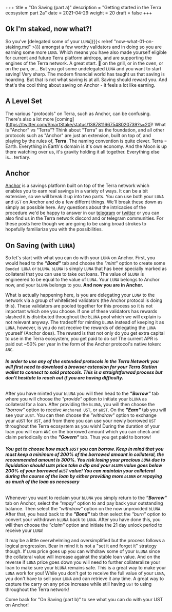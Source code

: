 +++ 
title = "On Saving (part a)" 
description = "Getting started in the Terra ecosystem part 2a" 
date = 2021-04-29
weight = 20 
draft = false 
+++

## Ok I'm staked, now what?!

So you've [delegated some of your `LUNA`]({{< relref "now-what-01-on-staking.md" >}}) amongst a few worthy validators and in doing so you are earning some more `LUNA`.  Which means you have also made yourself eligible for current and future Terra platform airdrops, and are supporting the engines of the Terra network.  A great start.  🥩 on the grill, or in the oven, or on the pan, or...  But you got some undelegated `LUNA` and you want to start saving!  Very sharp.  The modern financial world has taught us that saving is hoarding.  But that is not what saving is at all.  Saving should reward you.  And that's the cool thing about saving on Anchor - it feels a lot like earning.  

## A Level Set

The various "protocols" on Terra, such as Anchor, can be confusing. There's also a lot more [coming] (https://twitter.com/SmartStake/status/1387811667548020739?s=20)!  What is "Anchor" vs "Terra"?  Think about "Terra" as the foundation, and all other protocols such as "Anchor" are just an extension, built on top of, and playing by the rules of, **Terra**.  The naming convention is quite clever.  Terra = Earth.  Everything in Earth's domain is it's own economy.  And the Moon is up there watching over us, it's gravity holding it all together.  Everything else is... tertiary.  

## Anchor  

[Anchor](https://anchorprotocol.com/) is a savings platform built on top of the Terra network which enables you to earn real savings in a variety of ways.  It can be a bit extensive, so we will break it up into two parts.  You can use both your `LUNA` and `UST` on Anchor and do a few differnt things.  We'll break these down as simply as possible here.  Any questions about the intricacies of the procedure we'd be happy to answer in our [telegram](https://t.me/rnodec_terra) or [twitter](https://twitter.com/RnodeC) or you can also find us in the Terra network discord and or telegram communities.  For these posts here though we are going to be using broad strokes to hopefully familiarize you with the possibilities.  

## On Saving (with `LUNA`)

So let's start with what you can do with your `LUNA` on Anchor.  First, you would head to the _**"Bond"**_ tab and choose the _"mint"_ option to create some `Bonded LUNA` or `bLUNA`.  `bLUNA` is simply `LUNA` that has been specially marked as collateral that you can use to take out loans.  The value of `bLUNA` is engineered to be equal to the value of `LUNA`.  Your `LUNA` belongs to Anchor now, and your `bLUNA` belongs to you.  **And now you are in Anchor.**      

What is actually happening here, is you are delegating your `LUNA` to the network via a group of whitelisted validators (the Anchor protocol is doing this). These validators are pooled together for this process so it is not important which one you choose. If one of these validators has rewards slashed it is distributed throughout the `bLUNA` pool which we will explain is not relevant anyway. The tradeoff for minting `bLUNA` instead of keeping it as `LUNA`, however, is you do not receive the rewards of delegating the `LUNA` yourself (Anchor does).  The reward is that not only do you get extra capital to use in the Terra ecosystem, you get paid to do so!  The current APR is paid out ~50% per year in the form of the Anchor protocol's native token: `ANC`. 

###### **_In order to use any of the extended protocols in the Terra Network you will first need to download a browser extension for your Terra Station wallet to connect to said protocols. This is a straightforwad process but don't hesitate to reach out if you are having difficulty._**  


After you have minted your `bLUNA` you will then head to the _**"Borrow"**_ tab where you will  choose the _"provide"_ option to initiate your `bLUNA` as collateral for a loan.  After providing the `bLUNA`, you will then choose the _"borrow"_ option to receive `Anchored UST`, or `aUST`.  On the _**"Earn"**_ tab you will see your `aUST`. You can then choose the _"withdraw"_ option to exchange your `aUST` for `UST`, and from there you can use your newly borrowed `UST` throughout the Terra ecosystem as you wish!  During the duration of your loan you will earn `ANC` on the borrowed amount which you can check and claim periodically on the _**"Govern"**_ tab.  Thus you get paid to borrow!

###### **_You get to choose how much `aUST` you can borrow. Keep in mind that you must keep a minimum of 200% of the borrowed amount in collateral, the recommended amount is 300%. You risk losing your precious `LUNA` due to liquidation should `LUNA` price take a dip and your `bLUNA` value goes below 200% of your borrowed `aUST` value! You can maintain your collateral during the course of the loan by either providing more `bLUNA` or repaying as much of the loan as necessary_**  

Whenever you want to reclaim your `bLUNA` you simply return to the _**"Borrow"**_ tab on Anchor, select the _"repay"_ option to and pay back your outstanding balance. Then select the _"withdraw"_ option on the now unprovided `bLUNA`.  After that, you head back to the _**"Bond"**_ tab then select the _"burn"_ option to convert your withdrawn `bLUNA` back to `LUNA`.  After you have done this, you will then choose the _"claim"_ option and initiate the 21 day unlock period to receive your `LUNA`!  

It may be a little overwhelming and oversimplified but the process follows a logical progression. Bear in mind it is not a "set it and forget it" strategy though. If `LUNA` price goes up you can withdraw some of your `bLUNA` since the collateral value will increase against the stable loan value. And on the reverse if `LUNA` price goes down you will need to further collateralize your loan to make sure your `bLUNA` remains safe. This is a great way to make your `LUNA` work for you! While you don't get to receive the full value of your `LUNA`, you don't have to sell your `LUNA` and can retrieve it any time. A great way to capture the carry on any price increase while still having `UST` to using throughout the Terra network!


Come back for "On Saving (part b)" to see what you can do with your UST on Anchor!
